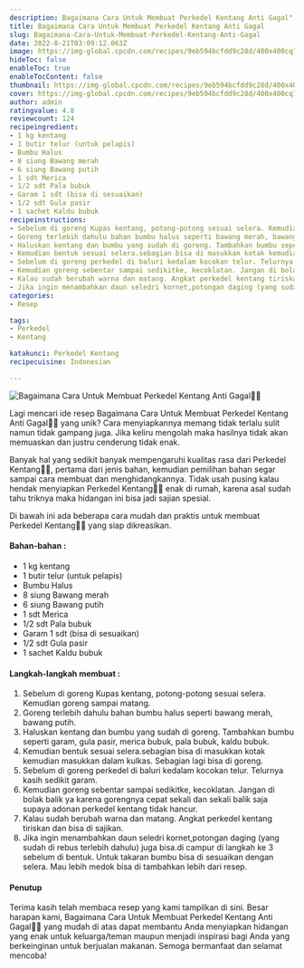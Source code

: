 ```yaml
---
description: Bagaimana Cara Untuk Membuat Perkedel Kentang Anti Gagal"
title: Bagaimana Cara Untuk Membuat Perkedel Kentang Anti Gagal
slug: Bagaimana-Cara-Untuk-Membuat-Perkedel-Kentang-Anti-Gagal
date: 2022-8-21T03:09:12.063Z
image: https://img-global.cpcdn.com/recipes/9eb594bcfdd9c28d/400x400cq70/photo.jpg
hideToc: false
enableToc: true
enableTocContent: false
thumbnail: https://img-global.cpcdn.com/recipes/9eb594bcfdd9c28d/400x400cq70/photo.jpg
cover: https://img-global.cpcdn.com/recipes/9eb594bcfdd9c28d/400x400cq70/photo.jpg
author: admin
ratingvalue: 4.8
reviewcount: 124
recipeingredient:
- 1 kg kentang
- 1 butir telur (untuk pelapis)
- Bumbu Halus
- 8 siung Bawang merah
- 6 siung Bawang putih
- 1 sdt Merica
- 1/2 sdt Pala bubuk
- Garam 1 sdt (bisa di sesuaikan)
- 1/2 sdt Gula pasir
- 1 sachet Kaldu bubuk
recipeinstructions:
- Sebelum di goreng Kupas kentang, potong-potong sesuai selera. Kemudian goreng sampai matang.
- Goreng terlebih dahulu bahan bumbu halus seperti bawang merah, bawang putih.
- Haluskan kentang dan bumbu yang sudah di goreng. Tambahkan bumbu seperti garam, gula pasir, merica bubuk, pala bubuk, kaldu bubuk.
- Kemudian bentuk sesuai selera.sebagian bisa di masukkan kotak kemudian masukkan dalam kulkas. Sebagian lagi bisa di goreng.
- Sebelum di goreng perkedel di baluri kedalam kocokan telur. Telurnya kasih sedikit garam.
- Kemudian goreng sebentar sampai sedikitke, kecoklatan. Jangan di bolak balik ya karena gorengnya cepat sekali dan sekali balik saja supaya adonan perkedel kentang tidak hancur.
- Kalau sudah berubah warna dan matang. Angkat perkedel kentang tiriskan dan bisa di sajikan.
- Jika ingin menambahkan daun seledri kornet,potongan daging (yang sudah di rebus terlebih dahulu) juga bisa.di campur di langkah ke 3 sebelum di bentuk. Untuk takaran bumbu bisa di sesuaikan dengan selera. Mau lebih medok bisa di tambahkan lebih dari resep.
categories:
- Resep

tags:
- Perkedel
- Kentang

katakunci: Perkedel Kentang
recipecuisine: Indonesian

---
```


![Bagaimana Cara Untuk Membuat Perkedel Kentang Anti Gagal👩‍🍳](https://img-global.cpcdn.com/recipes/9eb594bcfdd9c28d/400x400cq70/photo.jpg)

Lagi mencari ide resep Bagaimana Cara Untuk Membuat Perkedel Kentang Anti Gagal👩‍🍳 yang unik? Cara menyiapkannya memang tidak terlalu sulit namun tidak gampang juga. Jika keliru mengolah maka hasilnya tidak akan memuaskan dan justru cenderung tidak enak.

Banyak hal yang sedikit banyak mempengaruhi kualitas rasa dari Perkedel Kentang👩‍🍳, pertama dari jenis bahan, kemudian pemilihan bahan segar sampai cara membuat dan menghidangkannya. Tidak usah pusing kalau hendak menyiapkan Perkedel Kentang👩‍🍳 enak di rumah, karena asal sudah tahu triknya maka hidangan ini bisa jadi sajian spesial.

Di bawah ini ada beberapa cara mudah dan praktis untuk membuat Perkedel Kentang👩‍🍳 yang siap dikreasikan.

<!--inarticleads1-->

#### Bahan-bahan :

- 1 kg kentang
- 1 butir telur (untuk pelapis)
- Bumbu Halus
- 8 siung Bawang merah
- 6 siung Bawang putih
- 1 sdt Merica
- 1/2 sdt Pala bubuk
- Garam 1 sdt (bisa di sesuaikan)
- 1/2 sdt Gula pasir
- 1 sachet Kaldu bubuk

<!--inarticleads2-->

#### Langkah-langkah membuat :

1. Sebelum di goreng Kupas kentang, potong-potong sesuai selera. Kemudian goreng sampai matang.
1. Goreng terlebih dahulu bahan bumbu halus seperti bawang merah, bawang putih.
1. Haluskan kentang dan bumbu yang sudah di goreng. Tambahkan bumbu seperti garam, gula pasir, merica bubuk, pala bubuk, kaldu bubuk.
1. Kemudian bentuk sesuai selera.sebagian bisa di masukkan kotak kemudian masukkan dalam kulkas. Sebagian lagi bisa di goreng.
1. Sebelum di goreng perkedel di baluri kedalam kocokan telur. Telurnya kasih sedikit garam.
1. Kemudian goreng sebentar sampai sedikitke, kecoklatan. Jangan di bolak balik ya karena gorengnya cepat sekali dan sekali balik saja supaya adonan perkedel kentang tidak hancur.
1. Kalau sudah berubah warna dan matang. Angkat perkedel kentang tiriskan dan bisa di sajikan.
1. Jika ingin menambahkan daun seledri kornet,potongan daging (yang sudah di rebus terlebih dahulu) juga bisa.di campur di langkah ke 3 sebelum di bentuk. Untuk takaran bumbu bisa di sesuaikan dengan selera. Mau lebih medok bisa di tambahkan lebih dari resep.

#### Penutup

Terima kasih telah membaca resep yang kami tampilkan di sini. Besar harapan kami, Bagaimana Cara Untuk Membuat Perkedel Kentang Anti Gagal👩‍🍳 yang mudah di atas dapat membantu Anda menyiapkan hidangan yang enak untuk keluarga/teman maupun menjadi inspirasi bagi Anda yang berkeinginan untuk berjualan makanan. Semoga bermanfaat dan selamat mencoba!